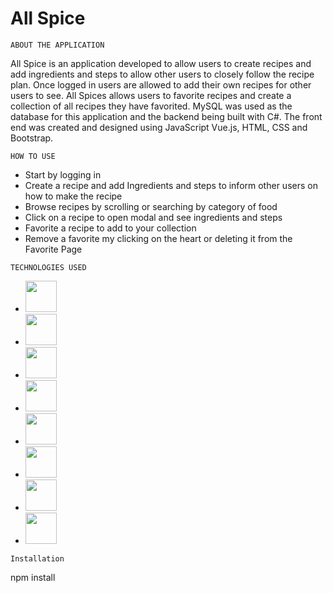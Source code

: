 
All Spice
=====================

``
ABOUT THE APPLICATION
``


All Spice is an application developed to allow users to create recipes and add ingredients and steps to allow other users to closely follow the recipe
plan. Once logged in users are allowed to add their own recipes for other users to see. All Spices allows users to favorite recipes and create a collection
of all recipes they have favorited. MySQL was used as the database for this application and the backend being built with C#. The front end was created
and designed using JavaScript Vue.js, HTML, CSS and Bootstrap.

``HOW TO USE``
- Start by logging in
- Create a recipe and add Ingredients and steps to inform other users on how to make the recipe
- Browse recipes by scrolling or searching by category of food
- Click on a recipe to open modal and see ingredients and steps
- Favorite a recipe to add to your collection
- Remove a favorite my clicking on the heart or deleting it from the Favorite Page




``TECHNOLOGIES USED``

- <img src="https://upload.wikimedia.org/wikipedia/commons/thumb/0/0d/C_Sharp_wordmark.svg/1200px-C_Sharp_wordmark.svg.png" width="50">
- <img src="https://upload.wikimedia.org/wikipedia/commons/6/6a/JavaScript-logo.png" width="50">
- <img src="https://github.com/vuejs.png" width="50">
- <img src="https://repository-images.githubusercontent.com/256338499/691efb00-8303-11ea-8c55-ab6bb5e2676a" width="50"> 
- <img src="https://www.freepnglogos.com/uploads/logo-mysql-png/logo-mysql-mysql-logo-png-images-are-download-crazypng-21.png" width="50">
- <img src="https://cdn.pixabay.com/photo/2017/08/05/11/16/logo-2582748_1280.png" width="50">
- <img src="https://cdn.pixabay.com/photo/2017/08/05/11/16/logo-2582747_1280.png" width="50">
- <img src="https://upload.wikimedia.org/wikipedia/commons/thumb/b/b2/Bootstrap_logo.svg/512px-Bootstrap_logo.svg.png" width="50">



``Installation``

  npm install
